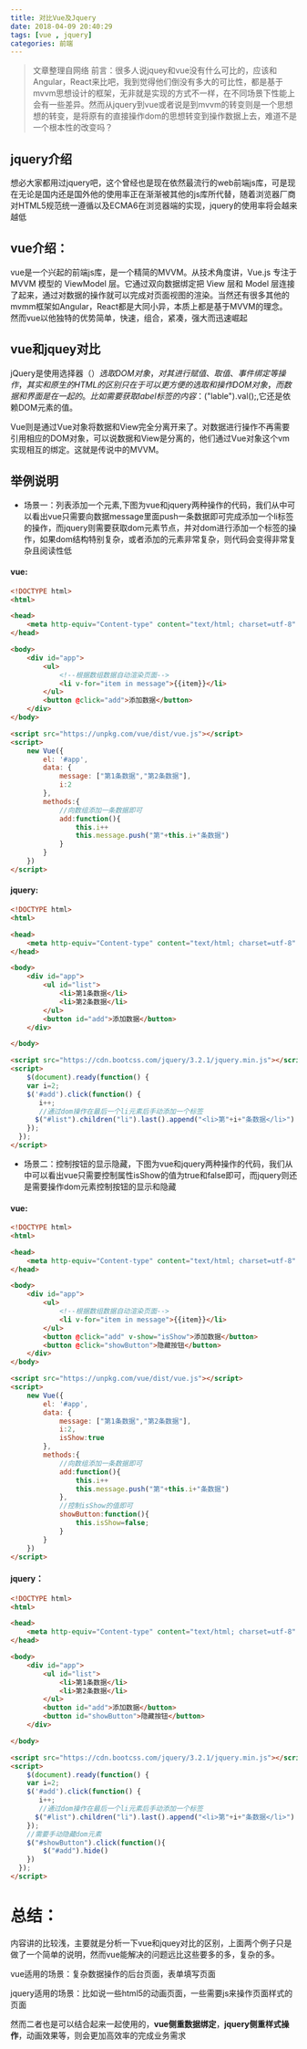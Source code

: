 ```yaml
---
title: 对比Vue及Jquery
date: 2018-04-09 20:40:29
tags: [vue , jquery]
categories: 前端
---
```

>文章整理自网络
>前言：很多人说jquey和vue没有什么可比的，应该和Angular，React来比吧，我到觉得他们倒没有多大的可比性，都是基于mvvm思想设计的框架，无非就是实现的方式不一样，在不同场景下性能上会有一些差异。然而从jquery到vue或者说是到mvvm的转变则是一个思想想的转变，是将原有的直接操作dom的思想转变到操作数据上去，难道不是一个根本性的改变吗？

 

## jquery介绍
想必大家都用过jquery吧，这个曾经也是现在依然最流行的web前端js库，可是现在无论是国内还是国外他的使用率正在渐渐被其他的js库所代替，随着浏览器厂商对HTML5规范统一遵循以及ECMA6在浏览器端的实现，jquery的使用率将会越来越低

 

## vue介绍：
vue是一个兴起的前端js库，是一个精简的MVVM。从技术角度讲，Vue.js 专注于 MVVM 模型的 ViewModel 层。它通过双向数据绑定把 View 层和 Model 层连接了起来，通过对数据的操作就可以完成对页面视图的渲染。当然还有很多其他的mvmm框架如Angular，React都是大同小异，本质上都是基于MVVM的理念。 然而vue以他独特的优势简单，快速，组合，紧凑，强大而迅速崛起
<!--more-->
 

## vue和jquey对比
jQuery是使用选择器（$）选取DOM对象，对其进行赋值、取值、事件绑定等操作，其实和原生的HTML的区别只在于可以更方便的选取和操作DOM对象，而数据和界面是在一起的。比如需要获取label标签的内容：$("lable").val();,它还是依赖DOM元素的值。

Vue则是通过Vue对象将数据和View完全分离开来了。对数据进行操作不再需要引用相应的DOM对象，可以说数据和View是分离的，他们通过Vue对象这个vm实现相互的绑定。这就是传说中的MVVM。

 

## 举例说明

* 场景一：列表添加一个元素,下图为vue和jquery两种操作的代码，我们从中可以看出vue只需要向数据message里面push一条数据即可完成添加一个li标签的操作，而jquery则需要获取dom元素节点，并对dom进行添加一个标签的操作，如果dom结构特别复杂，或者添加的元素非常复杂，则代码会变得非常复杂且阅读性低

#### vue:
``` HTML
<!DOCTYPE html>
<html>

<head>
    <meta http-equiv="Content-type" content="text/html; charset=utf-8" />
</head>

<body>
    <div id="app">
        <ul>
            <!--根据数组数据自动渲染页面-->
            <li v-for="item in message">{{item}}</li>
        </ul>
        <button @click="add">添加数据</button>
    </div>
</body>

<script src="https://unpkg.com/vue/dist/vue.js"></script>
<script>
    new Vue({
        el: '#app',
        data: {
            message: ["第1条数据","第2条数据"],
            i:2
        },
        methods:{
            //向数组添加一条数据即可
            add:function(){
                this.i++
                this.message.push("第"+this.i+"条数据")
            }
        }
    })
</script>
```

#### jquery:
``` HTML
<!DOCTYPE html>
<html>

<head>
    <meta http-equiv="Content-type" content="text/html; charset=utf-8" />
</head>

<body>
    <div id="app">
        <ul id="list">
            <li>第1条数据</li>
            <li>第2条数据</li>
        </ul>
        <button id="add">添加数据</button>
    </div>

</body>

<script src="https://cdn.bootcss.com/jquery/3.2.1/jquery.min.js"></script>
<script>
    $(document).ready(function() {  
    var i=2;
    $('#add').click(function() { 
       i++; 
       //通过dom操作在最后一个li元素后手动添加一个标签
      $("#list").children("li").last().append("<li>第"+i+"条数据</li>")
    });  
  }); 
</script>
 ```

* 场景二：控制按钮的显示隐藏，下图为vue和jquery两种操作的代码，我们从中可以看出vue只需要控制属性isShow的值为true和false即可，而jquery则还是需要操作dom元素控制按钮的显示和隐藏

#### vue:
``` HTML
<!DOCTYPE html>
<html>

<head>
    <meta http-equiv="Content-type" content="text/html; charset=utf-8" />
</head>

<body>
    <div id="app">
        <ul>
            <!--根据数组数据自动渲染页面-->
            <li v-for="item in message">{{item}}</li>
        </ul>
        <button @click="add" v-show="isShow">添加数据</button>
        <button @click="showButton">隐藏按钮</button>
    </div>
</body>

<script src="https://unpkg.com/vue/dist/vue.js"></script>
<script>
    new Vue({
        el: '#app',
        data: {
            message: ["第1条数据","第2条数据"],
            i:2,
            isShow:true
        },
        methods:{
            //向数组添加一条数据即可
            add:function(){
                this.i++
                this.message.push("第"+this.i+"条数据")
            },
            //控制isShow的值即可
            showButton:function(){
                this.isShow=false;
            }
        }
    })
</script>
 ```

#### jquery：
``` HTML
<!DOCTYPE html>
<html>

<head>
    <meta http-equiv="Content-type" content="text/html; charset=utf-8" />
</head>

<body>
    <div id="app">
        <ul id="list">
            <li>第1条数据</li>
            <li>第2条数据</li>
        </ul>
        <button id="add">添加数据</button>
        <button id="showButton">隐藏按钮</button>
    </div>

</body>

<script src="https://cdn.bootcss.com/jquery/3.2.1/jquery.min.js"></script>
<script>
    $(document).ready(function() {  
    var i=2;
    $('#add').click(function() { 
       i++; 
       //通过dom操作在最后一个li元素后手动添加一个标签
      $("#list").children("li").last().append("<li>第"+i+"条数据</li>")
    });  
    //需要手动隐藏dom元素
    $("#showButton").click(function(){
        $("#add").hide()
    })
  }); 
</script>
```

# 总结：
内容讲的比较浅，主要就是分析一下vue和jquey对比的区别，上面两个例子只是做了一个简单的说明，然而vue能解决的问题远比这些要多的多，复杂的多。

vue适用的场景：复杂数据操作的后台页面，表单填写页面

jquery适用的场景：比如说一些html5的动画页面，一些需要js来操作页面样式的页面

然而二者也是可以结合起来一起使用的，**vue侧重数据绑定**，**jquery侧重样式操作**，动画效果等，则会更加高效率的完成业务需求